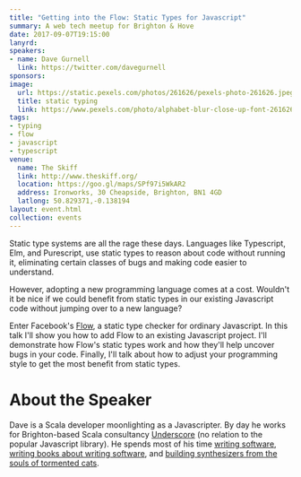 ```yaml
---
title: "Getting into the Flow: Static Types for Javascript"
summary: A web tech meetup for Brighton & Hove
date: 2017-09-07T19:15:00
lanyrd: 
speakers:
- name: Dave Gurnell
  link: https://twitter.com/davegurnell
sponsors:
image:
  url: https://static.pexels.com/photos/261626/pexels-photo-261626.jpeg
  title: static typing
  link: https://www.pexels.com/photo/alphabet-blur-close-up-font-261626/
tags:
- typing
- flow
- javascript
- typescript
venue:
  name: The Skiff
  link: http://www.theskiff.org/
  location: https://goo.gl/maps/SPf97i5WkAR2
  address: Ironworks, 30 Cheapside, Brighton, BN1 4GD
  latlong: 50.829371,-0.138194
layout: event.html
collection: events
---
```


Static type systems are all the rage these days.
Languages like Typescript, Elm, and Purescript,
use static types to reason about code without running it,
eliminating certain classes of bugs and making code easier to understand.

However, adopting a new programming language comes at a cost.
Wouldn't it be nice if we could benefit from static types
in our existing Javascript code
without jumping over to a new language?

Enter Facebook's [Flow](https://github.com/facebook/flow),
a static type checker for ordinary Javascript.
In this talk I'll show you how to add Flow
to an existing Javascript project.
I'll demonstrate how Flow's static types work and how
they'll help uncover bugs in your code.
Finally, I'll talk about how to adjust your programming style
to get the most benefit from static types.

# About the Speaker

Dave is a Scala developer moonlighting as a Javascripter.
By day he works for Brighton-based Scala consultancy [Underscore](http://underscore.io)
(no relation to the popular Javascript library).
He spends most of his time [writing software](http://cartographer.io),
[writing books about writing software](http://underscore.io/books/),
and [building synthesizers from the souls of tormented cats](http://meowsynth.com/).

